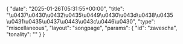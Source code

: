{
    "date": "2025-01-26T05:31:55+00:00",
    "title": "\u0437\u0430\u0432\u0435\u0449\u0430\u043d\u0438\u0435 \u0431\u0435\u0437\u0443\u043c\u0446\u0430",
    "type": "miscellaneous",
    "layout": "songpage",
    "params": {
        "id": "zavescha",
        "tonality": ""
    }
}